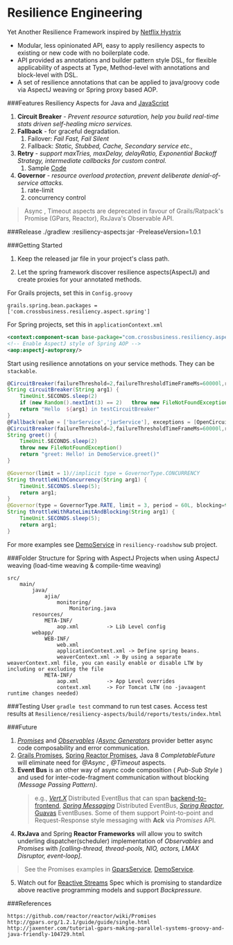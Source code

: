 # Resilience Engineering

Yet Another Resilience Framework inspired by [Netflix Hystrix](https://github.com/Netflix/Hystrix/wiki/How-it-Works)

* Modular, less opinionated API, easy to apply resiliency aspects to existing or new code with no boilerplate code.
* API provided as annotations and builder pattern style DSL, for flexible applicability of aspects at Type, Method-level with annotations and block-level with DSL.
* A set of resilience annotations that can be applied to java/groovy code via AspectJ weaving or Spring proxy based AOP.

###Features
Resiliency Aspects for Java and [JavaScript](https://github.com/xmlking/spa-starter-kit/tree/master/app/scripts/resiliency)

1. **Circuit Breaker** - _Prevent resource saturation, help you build real-time stats driven self-healing micro services._
2. **Fallback** - for graceful degradation.
    1. Failover: _Fail Fast, Fail Silent_
    2. Fallback: _Static, Stubbed, Cache, Secondary service etc.,_
3. **Retry** - _support maxTries, maxDelay, delayRatio, Exponential Backoff Strategy, intermediate callbacks for custom control._
	1. Sample [Code](https://github.com/xmlking/spa-starter-kit/blob/master/app/scripts/reactive/EventBus.js#L73)
4. **Governor** - _resource overload protection, prevent deliberate denial-of-service attacks._
	1. rate-limit
	2. concurrency control
	
> Async , Timeout aspects are deprecated in favour of Grails/Ratpack's Promise (GPars, Reactor), RxJava's Observable API.

###Release
    ./gradlew :resiliency-aspects:jar -PreleaseVersion=1.0.1
 
###Getting Started
1. Keep the released jar file in your project's class path.

2. Let the spring framework discover resilience aspects(AspectJ) and create proxies for your annotated methods.

For Grails projects, set this in `Config.groovy`
```
grails.spring.bean.packages = ['com.crossbusiness.resiliency.aspect.spring']
```
For Spring projects, set this in `applicationContext.xml`
```xml
<context:component-scan base-package="com.crossbusiness.resiliency.aspect.spring"/>
<!-- Enable AspectJ style of Spring AOP -->
<aop:aspectj-autoproxy/>
```

Start using resilience annotations on your service methods. They can be `stackable`‎.

```Groovy
@CircuitBreaker(failureThreshold=2,failureThresholdTimeFrameMs=60000l,retryAfterMs=80000l)
String circuitBreaker(String arg1) {
    TimeUnit.SECONDS.sleep(2)
    if (new Random().nextInt(3) == 2)   throw new FileNotFoundException("fake FileNotFoundException")
    return "Hello  ${arg1} in testCircuitBreaker"
}
@Fallback(value = ['barService','jarService'], exceptions = [OpenCircuitException.class,FileNotFoundException.class])
@CircuitBreaker(failureThreshold=2,failureThresholdTimeFrameMs=60000l,retryAfterMs=80000l,failureIndications=[FileNotFoundException.class])
String greet() {
    TimeUnit.SECONDS.sleep(2)
    throw new FileNotFoundException()
    return "greet: Hello! in DemoService.greet()"
}
```

```Java
@Governor(limit = 1)//implicit type = GovernorType.CONCURRENCY
String throttleWithConcurrency(String arg1) {
    TimeUnit.SECONDS.sleep(5);
    return arg1;
}
@Governor(type = GovernorType.RATE, limit = 3, period = 60L, blocking=true,  unit = TimeUnit.SECONDS)
String throttleWithRateLimitAndBlocking(String arg1) {
    TimeUnit.SECONDS.sleep(5);
    return arg1;
}
```
For more examples see [DemoService](/resiliency-roadshow/grails-app/services/com/crossbusiness/resiliency/demo/DemoService.groovy) in `resiliency-roadshow` sub project.

###Folder Structure for Spring with AspectJ Projects
when using AspectJ weaving (load-time weaving & compile-time weaving)
```
src/
	main/
		java/
			ajia/
				monitoring/
					Monitoring.java
		resources/
			META-INF/
				aop.xml         -> Lib Level config
		webapp/
			WEB-INF/
				web.xml
				applicationContext.xml -> Define spring beans.
				weaverContext.xml -> By using a separate weaverContext.xml file, you can easily enable or disable LTW by including or excluding the file
			META-INF/
			    aop.xml         -> App Level overrides
				context.xml     -> For Tomcat LTW (no -javaagent runtime changes needed)
```

###Testing
User `gradle test` command to run test cases.
Access test results at `Resilience/resiliency-aspects/build/reports/tests/index.html`


###Future
1. [_Promises_](http://www.html5rocks.com/en/tutorials/es6/promises/) and [_Observables_](http://reactivex.io/) /[_Async Generators_](https://github.com/jhusain/asyncgenerator) provider better async code composability and error communication.
2. [Grails Promises](http://grails.org/doc/latest/guide/async.html),  [Spring Reactor Promises](https://github.com/reactor/reactor/wiki/Promises), Java 8 _CompletableFuture_ will eliminate need for _@Async , @Timeout_ aspects.
3. __Event Bus__ is an other way of async code composition ( _Pub-Sub Style_ ) and used for inter-code-fragment communication without blocking  _(Message Passing Pattern)_.
	> e.g., [_Vert.X_](http://www.cubrid.org/blog/dev-platform/understanding-vertx-architecture-part-2/) Distributed EventBus that can span [backend-to-frontend](https://riaconnection.wordpress.com/2012/08/04/vert-x-io-event-bus-the-quick-intro/), [_Spring Messaging_](https://github.com/zyro23/grails-spring-websocket) Distributed EventBus,  [_Spring Reactor_](https://github.com/reactor/grails-events), [Guavas](http://www.slideshare.net/koneru9999/guavas-event-bus) EventBuses.
	> Some of them  support Point-to-point and Request-Response style messaging with __Ack__ via  _Promises_  API.
4. __RxJava__ and Spring __Reactor Frameworks__ will allow you to switch underling dispatcher(scheduler) implementation of  _Observables_  and _Promises_
with _[calling-thread, thread-pools, NIO,  actors, LMAX Disruptor,  event-loop]_.

> See the Promises examples in [GparsService](/resiliency-roadshow/grails-app/services/com/crossbusiness/resiliency/demo/GparsService.groovy), [DemoService](/resiliency-roadshow/grails-app/services/com/crossbusiness/resiliency/demo/DemoService.groovy).

5. Watch out for [Reactive Streams](https://github.com/reactive-streams/reactive-streams) Spec which is promising to standardize above reactive programming models and support _Backpressure_.

###References

    https://github.com/reactor/reactor/wiki/Promises
    http://gpars.org/1.2.1/guide/guide/single.html
	http://jaxenter.com/tutorial-gpars-making-parallel-systems-groovy-and-java-friendly-104729.html